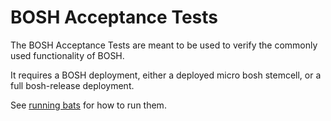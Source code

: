 # BOSH Acceptance Tests

The BOSH Acceptance Tests are meant to be used to verify the commonly used functionality of BOSH.

It requires a BOSH deployment, either a deployed micro bosh stemcell, or a full bosh-release deployment.

See [running bats](../docs/running_bats.md) for how to run them.
